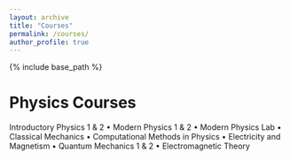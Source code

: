 ```yaml
---
layout: archive
title: "Courses"
permalink: /courses/
author_profile: true
---
```


{% include base_path %}

Physics Courses
======
Introductory Physics 1 & 2 • Modern Physics 1 & 2 • Modern Physics Lab • Classical Mechanics • Computational Methods in Physics • Electricity and Magnetism • 
Quantum Mechanics 1 & 2 • Electromagnetic Theory
